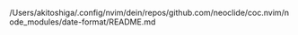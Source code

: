 /Users/akitoshiga/.config/nvim/dein/repos/github.com/neoclide/coc.nvim/node_modules/date-format/README.md